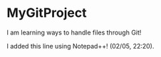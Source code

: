 # MyGitProject
I am learning ways to handle files through Git!

I added this line using Notepad++! (02/05, 22:20).